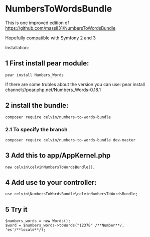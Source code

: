 # NumbersToWordsBundle

This is one improved edition of https://github.com/massil31/NumbersToWordsBundle

Hopefully compatible with Symfony 2 and 3

Installation:

## 1 First install pear module: 

    pear install Numbers_Words

If there are some trubles about the version you can use: pear install channel://pear.php.net/Numbers_Words-0.18.1

## 2 install the bundle:
    composer require celvin/numbers-to-words-bundle
    
### 2.1 To specify the branch
    composer require celvin/numbers-to-words-bundle dev-master

## 3 Add this to app/AppKernel.php
    new celvin\celvinNumbersToWordsBundle(),

## 4 Add use to your controller:
    use celvin\NumbersToWordsBundle\celvinNumbersToWordsBundle;

## 5 Try it
    $numbers_words = new Words();
    $word = $numbers_words->toWords("12378" /**Number**/, 'es'/**locale**/);
